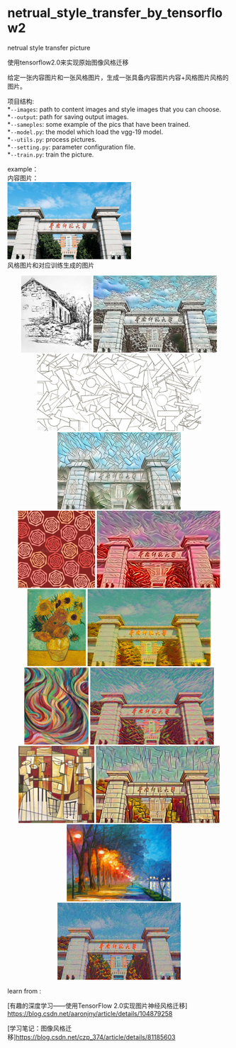 # netrual_style_transfer_by_tensorflow2
netrual style transfer picture

使用tensorflow2.0来实现原始图像风格迁移

给定一张内容图片和一张风格图片，生成一张具备内容图片内容+风格图片风格的图片。

项目结构:  
*`--images`: path to content images and style images that you can choose.  
*`--output`: path for saving output images.  
*`--sameples`: some example of the pics that have been trained.  
*`--model.py`: the model which load the vgg-19 model.  
*`--utils.py`: process pictures.  
*`--setting.py`: parameter configuration file.  
*`--train.py`: train the picture.  

example：  
内容图片：  
<img src='images/content.jpg' height="174px">  
风格图片和对应训练生成的图片
<p align="center">
  <img src='samples/style107/style107.jpg' height="174px">
  <img src='samples/style107/20.jpg' height="174px">
  <br>
  <img src='samples/style100/style100.jpg' height="174px">
  <img src='samples/style100/20.jpg' height="174px">
  <br>
  <img src='samples/style102/style102.jpg' height="174px">
  <img src='samples/style102/20.jpg' height="174px">
  <br>
  <img src='samples/style105/style105.jpg' height="174px">
  <img src='samples/style105/20.jpg' height="174px">
  <br>
  <img src='samples/style113/style113.png' height="174px">
  <img src='samples/style113/20.jpg' height="174px">
  <br>
  <img src='samples/style117/style117.png' height="174px">
  <img src='samples/style117/20.jpg' height="174px">
  <br>
  <img src='samples/style119/style.jpg' height="174px">
  <img src='samples/style119/10.jpg' height="174px">
</p>

learn from :

[有趣的深度学习——使用TensorFlow 2.0实现图片神经风格迁移] https://blog.csdn.net/aaronjny/article/details/104879258

[学习笔记：图像风格迁移]https://blog.csdn.net/czp_374/article/details/81185603
